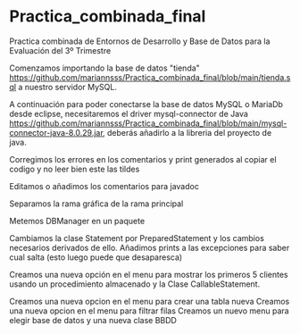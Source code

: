 # Practica_combinada_final
Practica combinada de Entornos de Desarrollo y Base de Datos para la Evaluación del 3º Trimestre

Comenzamos importando la base de datos "tienda" https://github.com/mariannsss/Practica_combinada_final/blob/main/tienda.sql a nuestro servidor MySQL.

A continuación para poder conectarse la base de datos MySQL o MariaDb desde eclipse, necesitaremos el driver mysql-connector de Java https://github.com/mariannsss/Practica_combinada_final/blob/main/mysql-connector-java-8.0.29.jar, deberás añadirlo a la libreria del proyecto de java.

Corregimos los errores en los comentarios y print generados al copiar el codigo y  no leer bien este las tildes

Editamos o añadimos los comentarios para javadoc

Separamos la rama gráfica de la rama principal

Metemos DBManager en un paquete

Cambiamos la clase Statement por PreparedStatement y los cambios necesarios derivados de ello.
Añadimos prints a las excepciones para saber cual salta (esto luego puede que desaparesca)

Creamos una nueva opción en el menu para mostrar los primeros 5 clientes usando un procedimiento almacenado y la Clase CallableStatement.

Creamos una nueva opcion en el menu para crear una tabla nueva 
Creamos una nueva opcion en el menu para filtrar filas
Creamos un nuevo menu para elegir base de datos y una nueva clase BBDD
